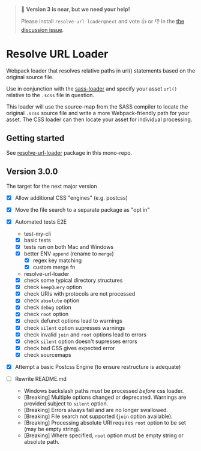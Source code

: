 > :tada: **Version 3 is near, but we need your help!**
>
> Please install `resolve-url-loader@next` and vote :thumbsup: or :thumbsdown: in the [the discussion issue](https://github.com/bholloway/resolve-url-loader/issues/97#issuecomment-419619431).

# Resolve URL Loader

Webpack loader that resolves relative paths in url() statements based on the original source file.

Use in conjunction with the [sass-loader](https://www.npmjs.com/package/sass-loader) and specify your asset `url()` relative to the `.scss` file in question.

This loader will use the source-map from the SASS compiler to locate the original `.scss` source file and write a more Webpack-friendly path for your asset. The CSS loader can then locate your asset for individual processing.


## Getting started

See [resolve-url-loader](packages/resolve-url-loader/README.md) package in this mono-repo.


## Version 3.0.0

The target for the next major version

- [x] Allow additional CSS "engines" (e.g. postcss)

- [x] Move the file search to a separate package as "opt in"

- [x] Automated tests E2E

  * test-my-cli
  - [x] basic tests
  - [x] tests run on both Mac and Windows
  - [x] better ENV `append` (rename to `merge`)
    - [x] regex key matching
    - [x] custom merge fn

  * resolve-url-loader
  - [x] check some typical directory structures
  - [x] check `keepQuery` option
  - [x] check URIs with protocols are not processed
  - [x] check `absolute` option
  - [x] check `debug` option
  - [x] check `root` option
  - [x] check defunct options lead to warnings
  - [x] check `silent` option supresses warnings
  - [x] check invalid `join` and `root` options lead to errors
  - [x] check `silent` option doesn't supresses errors
  - [x] check bad CSS gives expected error
  - [x] check sourcemaps

- [x] Attempt a basic Postcss Engine (to ensure restructure is adequate)

- [ ] Rewrite README.md
  * Windows backslash paths _must_ be processed _before_ css loader.
  * [Breaking] Multiple options changed or deprecated. Warnings are provided subject to `silent` option.
  * [Breaking] Errors always fail and are no longer swallowed.
  * [Breaking] File search not supported (`join` option available).
  * [Breaking] Processing absolute URI requires `root` option to be set (may be empty string).
  * [Breaking] Where specified, `root` option must be empty string or absolute path.
